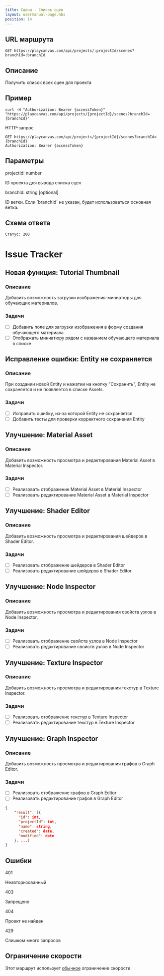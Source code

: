 ```yaml
---
title: Сцены - Список сцен
layout: usermanual-page.hbs
position: 14
---
```


## URL маршрута

```none
GET https://playcanvas.com/api/projects/:projectId/scenes?branchId=:branchId
```

## Описание

Получить список всех сцен для проекта

## Пример

```none
curl -H "Authorization: Bearer {accessToken}" "https://playcanvas.com/api/projects/{projectId}/scenes?branchId={branchId}"
```

HTTP-запрос

```text
GET https://playcanvas.com/api/projects/{projectId}/scenes?branchId={branchId}
Authorization: Bearer {accessToken}
```

## Параметры

<div class="params">
<div class="parameter"><span class="param">projectId: number</span><p>ID проекта для вывода списка сцен</p></div>
<div class="parameter"><span class="param">branchId: string [optional]</span><p>ID ветки. Если `branchId` не указан, будет использоваться основная ветка.</p></div>
</div>

## Схема ответа

```none
Статус: 200
```

# Issue Tracker

## Новая функция: Tutorial Thumbnail

### Описание

Добавить возможность загрузки изображения-миниатюры для обучающих материалов.

### Задачи

- [ ] Добавить поле для загрузки изображения в форму создания обучающего материала
- [ ] Отображать миниатюру рядом с названием обучающего материала в списке

## Исправление ошибки: Entity не сохраняется

### Описание

При создании новой Entity и нажатии на кнопку "Сохранить", Entity не сохраняется и не появляется в списке Assets.

### Задачи

- [ ] Исправить ошибку, из-за которой Entity не сохраняется
- [ ] Добавить тесты для проверки корректного сохранения Entity

## Улучшение: Material Asset

### Описание

Добавить возможность просмотра и редактирования Material Asset в Material Inspector.

### Задачи

- [ ] Реализовать отображение Material Asset в Material Inspector
- [ ] Реализовать редактирование Material Asset в Material Inspector

## Улучшение: Shader Editor

### Описание

Добавить возможность просмотра и редактирования шейдеров в Shader Editor.

### Задачи

- [ ] Реализовать отображение шейдеров в Shader Editor
- [ ] Реализовать редактирование шейдеров в Shader Editor

## Улучшение: Node Inspector

### Описание

Добавить возможность просмотра и редактирования свойств узлов в Node Inspector.

### Задачи

- [ ] Реализовать отображение свойств узлов в Node Inspector
- [ ] Реализовать редактирование свойств узлов в Node Inspector

## Улучшение: Texture Inspector

### Описание

Добавить возможность просмотра и редактирования текстур в Texture Inspector.

### Задачи

- [ ] Реализовать отображение текстур в Texture Inspector
- [ ] Реализовать редактирование текстур в Texture Inspector

## Улучшение: Graph Inspector

### Описание

Добавить возможность просмотра и редактирования графов в Graph Editor.

### Задачи

- [ ] Реализовать отображение графов в Graph Editor
- [ ] Реализовать редактирование графов в Graph Editor

```json
{
    "result": [{
      "id": int,
      "projectId": int,
      "name": string,
      "created": date,
      "modified": date
    }, ...]
}
```

## Ошибки

<div class="params">
<div class="parameter"><span class="param">401</span><p>Неавторизованный</p></div>
<div class="parameter"><span class="param">403</span><p>Запрещено</p></div>
<div class="parameter"><span class="param">404</span><p>Проект не найден</p></div>
<div class="parameter"><span class="param">429</span><p>Слишком много запросов</p></div>
</div>

## Ограничение скорости

Этот маршрут использует [обычное][1] ограничение скорости.

[1]: /user-manual/api#rate-limiting
